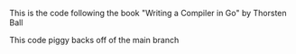 This is the code following the book "Writing a Compiler in Go" by Thorsten Ball

This code piggy backs off of the main branch

